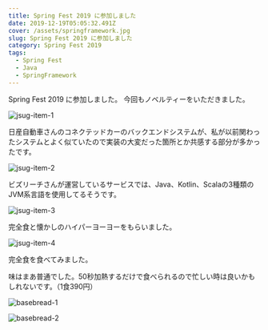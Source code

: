 ```yaml
---
title: Spring Fest 2019 に参加しました
date: 2019-12-19T05:05:32.491Z
cover: /assets/springframework.jpg
slug: Spring Fest 2019 に参加しました
category: Spring Fest 2019
tags:
  - Spring Fest
  - Java
  - SpringFramework
---
```

Spring Fest 2019 に参加しました。
今回もノベルティーをいただきました。

![jsug-item-1](/assets/jsug-item-1.jpg)

日産自動車さんのコネクテッドカーのバックエンドシステムが、私が以前関わったシステムとよく似ていたので実装の大変だった箇所とか共感する部分が多かったです。

![jsug-item-2](/assets/jsug-item-2.jpg)

ビズリーチさんが運営しているサービスでは、Java、Kotlin、Scalaの3種類のJVM系言語を使用してるそうです。

![jsug-item-3](/assets/jsug-item-3.jpg)

完全食と懐かしのハイパーヨーヨーをもらいました。

![jsug-item-4](/assets/jsug-item-4.jpg)

完全食を食べてみました。

味はまあ普通でした。50秒加熱するだけで食べられるので忙しい時は良いかもしれないです。（1食390円）

![basebread-1](/assets/basebread-1.jpg)

![basebread-2](/assets/basebread-2.jpg)
